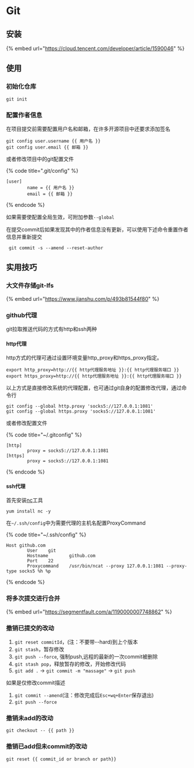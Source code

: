 # Git

## 安装

{% embed url="https://cloud.tencent.com/developer/article/1590046" %}

## 使用

### 初始化仓库

```text
git init
```

### 配置作者信息

在项目提交前需要配置用户名和邮箱，在许多开源项目中还要求添加签名

```text
git config user.username {{ 用户名 }}
git config user.email {{ 邮箱 }}
```

或者修改项目中的git配置文件

{% code title=".git/config" %}
```text
[user]
        name = {{ 用户名 }}
        email = {{ 邮箱 }}
```
{% endcode %}

如果需要使配置全局生效，可附加参数`--global`

在提交commit后如果发现其中的作者信息没有更新，可以使用下述命令重置作者信息并重新提交

```text
 git commit -s --amend --reset-author
```

## 实用技巧

### 大文件存储git-lfs

{% embed url="https://www.jianshu.com/p/493b81544f80" %}

### github代理

git拉取推送代码的方式有http和ssh两种

#### http代理

http方式的代理可通过设置环境变量http\_proxy和https\_proxy指定。

```text
export http_proxy=http://{{ http代理服务地址 }}:{{ http代理服务端口 }}
export https_proxy=http://{{ http代理服务地址 }}:{{ http代理服务端口 }}
```

以上方式是直接修改系统的代理配置，也可通过git自身的配置修改代理，通过命令行

```text
git config --global http.proxy 'socks5://127.0.0.1:1081'
git config --global https.proxy 'socks5://127.0.0.1:1081'
```

或者修改配置文件

{% code title="~/.gitconfig" %}
```text
[http]
        proxy = socks5://127.0.0.1:1081
[https]
        proxy = socks5://127.0.0.1:1081
```
{% endcode %}

#### ssh代理

首先安装[nc](https://linux.die.net/man/1/nc)工具

```text
yum install nc -y
```

在`~/.ssh/config`中为需要代理的主机名配置ProxyCommand

{% code title="~/.ssh/config" %}
```text
Host github.com
        User    git
        Hostname        github.com
        Port    22
        Proxycommand    /usr/bin/ncat --proxy 127.0.0.1:1081 --proxy-type socks5 %h %p
```
{% endcode %}

### 将多次提交进行合并

{% embed url="https://segmentfault.com/a/1190000007748862" %}

### 撤销已提交的改动

1. `git reset commitId`，\(注：不要带--hard\)到上个版本  
2. `git stash`，暂存修改  
3. `git push --force`, 强制push,远程的最新的一次commit被删除  
4. `git stash pop`，释放暂存的修改，开始修改代码  
5. `git add .` -&gt; `git commit -m "massage"` -&gt; `git push`

如果是仅修改commit描述

1. `git commit --amend`\(注：修改完成后`Esc+wq+Enter`保存退出\)  
2. `git push --force`

### 撤销未add的改动

```text
git checkout -- {{ path }}
```

### 撤销已add但未commit的改动

```text
git reset {{ commit_id or branch or path}}
```

